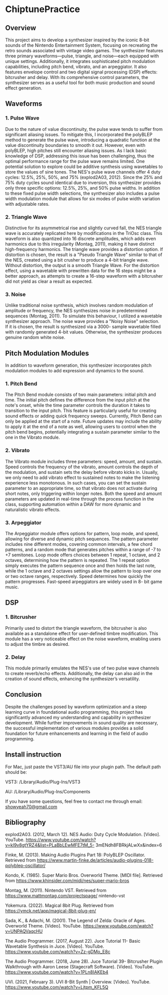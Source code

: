 # ChiptunePractice
## Overview
This project aims to develop a synthesizer inspired by the iconic 8-bit sounds of the Nintendo
Entertainment System, focusing on recreating the retro sounds associated with vintage video games.
The synthesizer features three primary waveforms—pulse, triangle, and noise—each equipped with
unique settings. Additionally, it integrates sophisticated pitch modulation capabilities, including pitch
bend, vibrato, and an arpeggiator. It also features envelope control and two digital signal processing
(DSP) effects: bitcrusher and delay. With its comprehensive control parameters, the synthesizer serves
as a useful tool for both music production and sound effect generation.

## Waveforms
### 1. Pulse Wave
Due to the nature of value discontinuity, the pulse wave tends to suffer from significant aliasing issues.
To mitigate this, I incorporated the polyBLEP method to generate the pulse wave, introducing a
quadratic function at the value discontinuity boundaries to smooth it out. However, even with
polyBLEP, high pitches still encounter aliasing issues. As I lack basic knowledge of DSP, addressing this
issue has been challenging, thus the optimal performance range for the pulse wave remains limited.
One potential solution to explore could be additive synthesis using wavetables to store the values of
sine tones.
The NES's pulse wave channels offer 4 duty cycles: 12.5%, 25%, 50%, and 75% (explod2A03, 2012).
Since the 25% and 75% duty cycles sound identical due to inversion, this synthesizer provides only
three specific options: 12.5%, 25%, and 50% pulse widths. In addition to these fixed pulse width
selections, the synthesizer also includes a pulse width modulation module that allows for six modes
of pulse width variation with adjustable rates. 


### 2. Triangle Wave
Distinctive for its asymmetrical rise and slightly curved fall, the NES triangle wave is accurately
replicated here by modifications in the TriOsc class. This waveform is also quantized into 16 discrete
amplitudes, which adds even harmonics due to this irregularity (Montag, 2011), making it have distinct
high-frequency harmonics.
The triangle wave provides a distortion option. If distortion is chosen, the result is a "Pseudo Triangle
Wave" similar to that of the NES, created using a bit crusher to produce a 4-bit triangle wave. Without
distortion, the output is a smooth Triangle Wave. For the distortion effect, using a wavetable with prewritten
data for the 16 steps might be a better approach, as attempts to create a 16-step waveform
with a bitcrusher did not yield as clear a result as expected.

### 3. Noise
Unlike traditional noise synthesis, which involves random modulation of amplitude or frequency, the
NES synthesizes noise in predetermined sequences (Montag, 2011). To simulate this behaviour, I
utilized a wavetable synthesizer approach.
The noise wave provides a "Noisy Noise" selection. If it is chosen, the result is synthesized via a 3000-
sample wavetable filled with randomly generated 4-bit values. Otherwise, the synthesizer produces
genuine random white noise.


## Pitch Modulation Modules
In addition to waveform generation, this synthesizer incorporates pitch modulation modules to add
expression and dynamics to the sound.

### 1. Pitch Bend
The Pitch Bend module consists of two main parameters: initial pitch and time. The initial pitch defines
the difference from the input pitch at the note's onset, while the time parameter controls the duration
it takes to transition to the input pitch. This feature is particularly useful for creating sound effects or
adding quick frequency sweeps.
Currently, Pitch Bend can only be applied at the start of a note. Future updates may include the ability
to apply it at the end of a note as well, allowing users to control when the pitch bend begins,
potentially integrating a sustain parameter similar to the one in the Vibrato module.

### 2. Vibrato
The Vibrato module includes three parameters: speed, amount, and sustain. Speed controls the
frequency of the vibrato, amount controls the depth of the modulation, and sustain sets the delay
before vibrato kicks in.
Usually, we only need to add vibrato effect to sustained notes to make the listening experience less
monotonous. In such cases, you can set the sustain parameter to an appropriate time, so that vibrato
does not activate during short notes, only triggering within longer notes. Both the speed and amount
parameters are updated in real-time through the process function in the class, supporting automation
within a DAW for more dynamic and naturalistic vibrato effects.

### 3. Arpeggiator
The Arpeggiator module offers options for pattern, loop mode, and speed, allowing for diverse and
dynamic pitch sequences. The pattern parameter includes nine different modes, covering common
intervals, a few chord patterns, and a random mode that generates pitches within a range of -7 to +7
semitones.
Loop mode offers choices between 1 repeat, 1 octave, and 2 octaves, determining how the pattern is
repeated. The 1 repeat option simply executes the pattern sequence once and then holds the last note,
while the 1 octave and 2 octaves settings allow the pattern to loop over one or two octave ranges,
respectively.
Speed determines how quickly the pattern progresses. Fast-speed arpeggiators are widely used in 8-
bit game music.

## DSP
### 1. Bitcrusher
Primarily used to distort the triangle waveform, the bitcrusher is also available as a standalone effect
for user-defined timbre modification. This module has a very noticeable effect on the noise waveform,
enabling users to adjust the timbre as desired.

### 2. Delay
This module primarily emulates the NES's use of two pulse wave channels to create reverb/echo
effects. Additionally, the delay can also aid in the creation of sound effects, enhancing the
synthesizer’s versatility.


## Conclusion
Despite the challenges posed by waveform optimization and a steep learning curve in foundational
audio programming, this project has significantly advanced my understanding and capability in
synthesizer development. While further improvements in sound quality are necessary, the successful
implementation of various modules provides a solid foundation for future enhancements and learning
in the field of audio programming.

## Install instruction
For Mac, just paste the VST3/AU file into your plugin path. The default path should be:

VST3: /Library/Audio/Plug-Ins/VST3

AU: /Library/Audio/Plug-Ins/Components

If you have some questions, feel free to contact me through email: showyeah70@gmail.com

## Bibliography
explod2A03. (2012, March 12). NES Audio: Duty Cycle Modulation. [Video]. YouTube.
https://www.youtube.com/watch?v=kl9v8gtYRZ4&list=PLaBbLEwMFE7tM_5-
3mENdh8FBRkjALwXx&index=6

Finke, M. (2013). Making Audio Plugins Part 18: PolyBLEP Oscillator. Retrieved from
https://www.martin-finke.de/articles/audio-plugins-018-polyblep-oscillator/

Kondo, K. (1985). Super Mario Bros. Overworld Theme. [MIDI file]. Retrieved from
https://www.khinsider.com/midi/nes/super-mario-bros

Montag, M. (2011). Nintendo VST. Retrieved from https://www.mattmontag.com/projectspage/
nintendo-vst

Yokemura. (2022). Magical 8bit Plug. Retrieved from https://ymck.net/app/magical-8bit-plug-en/

Sada, K., & Adachi, M. (2001). The Legend of Zelda: Oracle of Ages. Overworld Theme. [Video].
YouTube. https://www.youtube.com/watch?v=UNPAQVaqcHU

The Audio Programmer. (2017, August 22). Juce Tutorial 11- Basic Wavetable Synthesis in Juce.
[Video]. YouTube. https://www.youtube.com/watch?v=Zz-gDMo_E8c

The Audio Programmer. (2018, June 28). Juce Tutorial 39- Bitcrusher Plugin Walkthrough with Aaron
Leese (Stagecraft Software). [Video]. YouTube.
https://www.youtube.com/watch?v=1PLn8IAKEb4

UVI. (2021, February 3). UVI 8-Bit Synth | Overview. [Video]. YouTube.
https://www.youtube.com/watch?v=Ljtpm_KFL5Q
